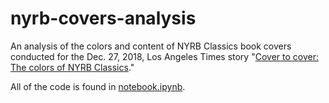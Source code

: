 # nyrb-covers-analysis

An analysis of the colors and content of NYRB Classics book covers conducted for the Dec. 27, 2018, Los Angeles Times story "[Cover to cover: The colors of NYRB Classics](http://www.latimes.com/projects/la-et-jc-nyrb-covers/)."

All of the code is found in [notebook.ipynb](notebook.ipynb).

